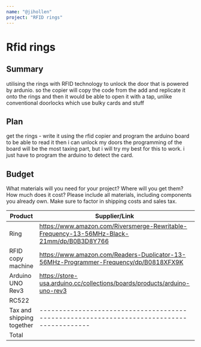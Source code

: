 ```yaml
---
name: "@jihollen"
project: "RFID rings"
---
```


# Rfid rings

## Summary

utilising the rings with RFID technology to unlock the door that is powered by ardunio. so the copier will copy the code from the add and replicate it onto the rings and then it would be able to open it with a tap, unlike conventional doorlocks which use bulky cards and stuff 

## Plan

get the rings - write it using the rfid copier and program the arduino board to be able to read it then i can unlock my doors the programming of the board will be the most taxing part, but i will try my best for this to work. i just have to program the arduino to detect the card.

## Budget

What materials will you need for your project? Where will you get them? How much does it cost? Please include all materials, including components you already own. Make sure to factor in shipping costs and sales tax.

| Product                   | Supplier/Link                                                                             | Cost    |
| ------------------------- | ----------------------------------------------------------------------------------------- | ------- |
| Ring                      | https://www.amazon.com/Riversmerge-Rewritable-Frequency-13-56MHz-Black-21mm/dp/B0B3D8Y766 | $37.88  |
| RFID copy machine         | https://www.amazon.com/Readers-Duplicator-13-56MHz-Programmer-Frequency/dp/B0818XFX9K     | $54.39  |
| Arduino UNO Rev3          | https://store-usa.arduino.cc/collections/boards/products/arduino-uno-rev3                 | $27.60  |
| RC522                     |                                                                                           | $4.99   |
| Tax and shipping together | ----------------------------------------------------------------------------------------- | $29.00  |
| Total                     |                                                                                           | $153.86 |
